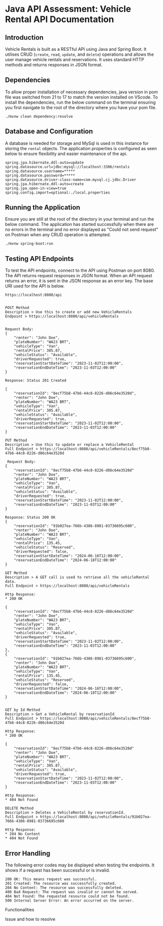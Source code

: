 # Java API Assessment: Vehicle Rental API Documentation

## Introduction

Vehicle Rentals is built as a RESTful API using Java and Spring Boot. It utilises CRUD (`create`, `read`, `update`, and `delete`) operations and allows the user manage vehicle rentals and reservations. It uses standard HTTP methods and returns responses in JSON format. 

## Dependencies
 To allow proper installation of necessary dependencies, java version in pom file was switched from 21 to 17 to match the version installed on VScode. To install the dependencies, run the below command on the terminal ensuring you first navigate to the root of the directory where you have your pom file.

    ./mvnw clean dependency:resolve

## Database and Configuration
A database is needed for storage and MySql is used in this instance for storing the `rental` objects. The application properties is configured as seen below to ensure flexibility and easier maintenance of the api. 

    spring.jpa.hibernate.ddl-auto=update
    spring.datasource.url=jdbc:mysql://localhost:3306/rentals
    spring.datasource.username=*****
    spring.datasource.password=*****
    spring.datasource.driver-class-name=com.mysql.cj.jdbc.Driver
    spring.jpa.hibernate.ddl-auto=create
    spring.jpa.open-in-view=true
    spring.config.import=optional:./local.properties

## Running the Application
Ensure you are still at the root of the directory in your terminal and run the below command. The application has started successfully when there are no errors in the terminal and no error displayed as "Could not send request" on Postman when any CRUD operation is attempted.

    ./mvnw spring-boot:run

## Testing API Endpoints
To test the API endpoints, connect to the API using Postman on port 8080. The API returns request responses in JSON format. When an API request returns an error, it is sent in the JSON response as an error key. The base URI used for the API is below.

    https://localhost:8080/api 


    POST Method 
    Description > Use this to create or add new VehicleRentals
    Endpoint > https://localhost:8080/api/vehicleRentals
   

    Request Body:
    {
        "renter": "John Doe",
        "plateNumber": "WA23 BRT",
        "vehicleType": "Van",
        "rentalPrice": 305.87,
        "vehicleStatus": "Available",
        "driverRequested": true,
        "reservationStartDateTime": "2023-11-02T12:00:00",
        "reservationEndDateTime": "2023-11-03T12:00:00"
    }

    Response: Status 201 Created

    {
        "reservationId": "8ecf75b8-47b6-44c8-8226-d86c64e3520d",
        "renter": "John Doe",
        "plateNumber": "WA23 BRT",
        "vehicleType": "Van",
        "rentalPrice": 305.87,
        "vehicleStatus": "Available",
        "driverRequested": true,
        "reservationStartDateTime": "2023-11-02T12:00:00",
        "reservationEndDateTime": "2023-11-03T12:00:00"
    }

    PUT	Method 
    Description > Use this to update or replace a VehicleRental 
    Full Endpoint > https://localhost:8080/api/vehicleRentals/8ecf75b8-47b6-44c8-8226-d86c64e3520d
    
     Request Body:
    {
        "reservationId": "8ecf75b8-47b6-44c8-8226-d86c64e3520d"
        "renter": "John Doe",
        "plateNumber": "WA23 BRT",
        "vehicleType": "Van",
        "rentalPrice": 305.87,
        "vehicleStatus": "Available",
        "driverRequested": true,
        "reservationStartDateTime": "2023-11-02T12:00:00",
        "reservationEndDateTime": "2023-11-03T12:00:00"
    }    

    Response: Status 200 OK 
    {
        "reservationId": "91b027ea-766b-4386-8981-03736695c600",
        "renter": "John Doe",
        "plateNumber": "WA23 BRT",
        "vehicleType": "Van",
        "rentalPrice": 135.45,
        "vehicleStatus": "Reserved",
        "driverRequested": false,
        "reservationStartDateTime": "2024-06-16T12:00:00",
        "reservationEndDateTime": "2024-06-18T12:00:00"
    }

    GET Method 
    Description > A GET call is used to retrieve all the vehicleRental data.
    Full Endpoint > https://localhost:8080/api/vehicleRentals

    Http Response: 
    * 200 OK

    {
        "reservationId": "8ecf75b8-47b6-44c8-8226-d86c64e3520d"
        "renter": "John Doe",
        "plateNumber": "WA23 BRT",
        "vehicleType": "Van",
        "rentalPrice": 305.87,
        "vehicleStatus": "Available",
        "driverRequested": true,
        "reservationStartDateTime": "2023-11-02T12:00:00",
        "reservationEndDateTime": "2023-11-03T12:00:00"
    },
    {
        "reservationId": "91b027ea-766b-4386-8981-03736695c600",
        "renter": "John Doe",
        "plateNumber": "WA23 BRT",
        "vehicleType": "Van",
        "rentalPrice": 135.45,
        "vehicleStatus": "Reserved",
        "driverRequested": false,
        "reservationStartDateTime": "2024-06-16T12:00:00",
        "reservationEndDateTime": "2024-06-18T12:00:00"
    }

    	
    GET	by Id Method 
    Description > Get a VehicleRental by reservationId
    Full Endpoint > https://localhost:8080/api/vehicleRentals/8ecf75b8-47b6-44c8-8226-d86c64e3520d

    Http Response: 
    * 200 OK 

    {
        "reservationId": "8ecf75b8-47b6-44c8-8226-d86c64e3520d"
        "renter": "John Doe",
        "plateNumber": "WA23 BRT",
        "vehicleType": "Van",
        "rentalPrice": 305.87,
        "vehicleStatus": "Available",
        "driverRequested": true,
        "reservationStartDateTime": "2023-11-02T12:00:00",
        "reservationEndDateTime": "2023-11-03T12:00:00"
    }

    Http Response:
    * 404 Not Found 

    DELETE Method 
    Description > Deletes a VehicleRental by reservationId. 
    Full Endpoint > https://localhost:8080/api/vehicleRentals/91b027ea-766b-4386-8981-03736695c600
    
    Http Response: 
    * 204 No Content 
    * 404 Not Found 

## Error Handling

The following error codes may be displayed when testing the endpoints. It shows if a request has been successful or is invalid.

    200 OK: This means request was successful.
    201 Created: The resource was successfully created.
    204 No Content: The resource was successfully deleted.
    400 Bad Request: The request was invalid or cannot be served.
    404 Not Found: The requested resource could not be found.
    500 Internal Server Error: An error occurred on the server.

Functionalities

Issue and how to resolve